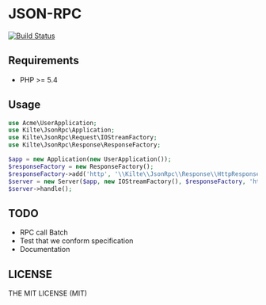 # JSON-RPC

[![Build Status](https://travis-ci.org/Kilte/json-rpc.svg?branch=master)](https://travis-ci.org/Kilte/json-rpc)

## Requirements

- PHP &gt;= 5.4

## Usage

```php
use Acme\UserApplication;
use Kilte\JsonRpc\Application;
use Kilte\JsonRpc\Request\IOStreamFactory;
use Kilte\JsonRpc\Response\ResponseFactory;

$app = new Application(new UserApplication());
$responseFactory = new ResponseFactory();
$responseFactory->add('http', '\\Kilte\\JsonRpc\\Response\\HttpResponse');
$server = new Server($app, new IOStreamFactory(), $responseFactory, 'http');
$server->handle();
```

## TODO

- RPC call Batch
- Test that we conform specification
- Documentation

## LICENSE

THE MIT LICENSE (MIT)